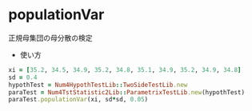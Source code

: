 populationVar
=============
正規母集団の母分散の検定

* 使い方

```ruby
xi = [35.2, 34.5, 34.9, 35.2, 34.8, 35.1, 34.9, 35.2, 34.9, 34.8]
sd = 0.4
hypothTest = Num4HypothTestLib::TwoSideTestLib.new
paraTest = Num4TstStatistic2Lib::ParametrixTestLib.new(hypothTest)
paraTest.populationVar(xi, sd*sd, 0.05)
```

